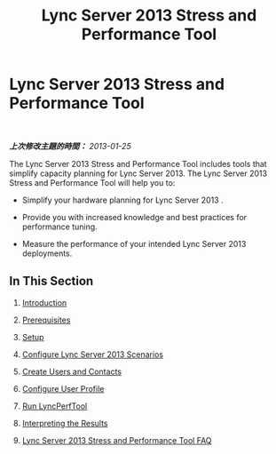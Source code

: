 ﻿---
title: Lync Server 2013 Stress and Performance Tool
TOCTitle: Lync Server 2013 Stress and Performance Tool
ms:assetid: dc03db19-d104-402e-9951-240681b3fb69
ms:mtpsurl: https://technet.microsoft.com/zh-tw/library/JJ945609(v=OCS.15)
ms:contentKeyID: 52056017
ms.date: 06/25/2014
mtps_version: v=OCS.15
ms.translationtype: HT
---

# Lync Server 2013 Stress and Performance Tool

 

_**上次修改主題的時間：** 2013-01-25_

The Lync Server 2013 Stress and Performance Tool includes tools that simplify capacity planning for Lync Server 2013. The Lync Server 2013 Stress and Performance Tool will help you to:

  - Simplify your hardware planning for Lync Server 2013 .

  - Provide you with increased knowledge and best practices for performance tuning.

  - Measure the performance of your intended Lync Server 2013 deployments.

## In This Section

1.  [Introduction](introduction.md)

2.  [Prerequisites](prerequisites.md)

3.  [Setup](setup.md)

4.  [Configure Lync Server 2013 Scenarios](configure-lync-server-2013-scenarios.md)

5.  [Create Users and Contacts](create-users-and-contacts.md)

6.  [Configure User Profile](configure-user-profile.md)

7.  [Run LyncPerfTool](run-lyncperftool.md)

8.  [Interpreting the Results](interpreting-the-results.md)

9.  [Lync Server 2013 Stress and Performance Tool FAQ](lync-server-2013-stress-and-performance-tool-faq.md)

